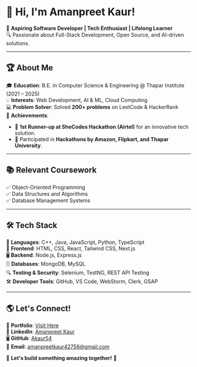 # 💫 Hi, I'm Amanpreet Kaur! 

🚀 **Aspiring Software Developer | Tech Enthusiast | Lifelong Learner**  
🔍 Passionate about Full-Stack Development, Open Source, and AI-driven solutions.  

---

## 🏆 **About Me**
🎓 **Education**: B.E. in Computer Science & Engineering @ Thapar Institute (2021 – 2025)  
💡 **Interests**: Web Development, AI & ML, Cloud Computing  
💻 **Problem Solver**: Solved **200+ problems** on LeetCode & HackerRank  
🏅 **Achievements**:  
- 🥈 **1st Runner-up at SheCodes Hackathon (Airtel)** for an innovative tech solution.  
- 🚀 Participated in **Hackathons by Amazon, Flipkart, and Thapar University**.  

---

## 📚 **Relevant Coursework**
✅ Object-Oriented Programming  
✅ Data Structures and Algorithms  
✅ Database Management Systems  

---

## 🛠 **Tech Stack**
🔹 **Languages**: C++, Java, JavaScript, Python, TypeScript  
🎨 **Frontend**: HTML, CSS, React, Tailwind CSS, Next.js  
🖥️ **Backend**: Node.js, Express.js  
🗄️ **Databases**: MongoDB, MySQL  
🔍 **Testing & Security**: Selenium, TestNG, REST API Testing  
🛠 **Developer Tools**: GitHub, VS Code, WebStorm, Clerk, GSAP  

---

## 🌎 **Let's Connect!**
📌 **Portfolio**: [Visit Here](https://portfolio-nu-lake-63.vercel.app/)  
💼 **LinkedIn**: [Amanpreet Kaur](https://linkedin.com/in/amanpreet-kaur1209)  
🖥️ **GitHub**: [Akaur54](https://github.com/Akaur54)  
📧 **Email**: [amanpreetkaur42756@gmail.com](mailto:amanpreetkaur42756@gmail.com)  

💬 **Let's build something amazing together!** 🚀  
